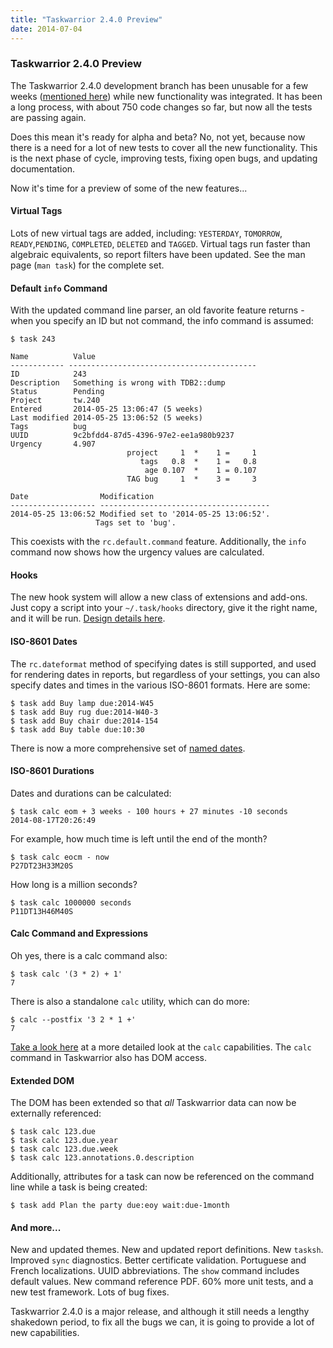 ```yaml
---
title: "Taskwarrior 2.4.0 Preview"
date: 2014-07-04
---
```


### Taskwarrior 2.4.0 Preview 

The Taskwarrior 2.4.0 development branch has been unusable for a few weeks
([mentioned here](/news/news.20140524)) while new functionality was integrated.
It has been a long process, with about 750 code changes so far, but now all the tests are passing again.

Does this mean it\'s ready for alpha and beta? No, not yet, because now there is a need for a lot of new tests to cover all the new functionality.
This is the next phase of cycle, improving tests, fixing open bugs, and updating documentation.

Now it\'s time for a preview of some of the new features...

#### Virtual Tags

Lots of new virtual tags are added, including: `YESTERDAY`, `TOMORROW`, `READY`,`PENDING`, `COMPLETED`, `DELETED` and `TAGGED`. Virtual tags run faster than algebraic equivalents, so report filters have been updated.
See the man page (`man task`) for the complete set.

#### Default `info` Command

With the updated command line parser, an old favorite feature returns - when you specify an ID but not command, the info command is assumed:

 ```
$ task 243

Name          Value
------------­ ------------------------------------------
ID            243
Description   Something is wrong with TDB2::dump
Status        Pending
Project       tw.240
Entered       2014-05-25 13:06:47 (5 weeks)
Last modified 2014-05-25 13:06:52 (5 weeks)
Tags          bug
UUID          9c2bfdd4-87d5-4396-97e2-ee1a980b9237
Urgency       4.907
                           project     1  *    1 =     1
                              tags   0.8  *    1 =   0.8
                               age 0.107  *    1 = 0.107
                           TAG bug     1  *    3 =     3

Date                Modification
------------------- --------------------------------------
2014-05-25 13:06:52 Modified set to '2014-05-25 13:06:52'.
                    Tags set to 'bug'.
```

This coexists with the `rc.default.command` feature.
Additionally, the `info` command now shows how the urgency values are calculated.

#### Hooks

The new hook system will allow a new class of extensions and add-ons.
Just copy a script into your `~/.task/hooks` directory, give it the right name, and it will be run. [Design details here](/docs/hooks).

#### ISO-8601 Dates

The `rc.dateformat` method of specifying dates is still supported, and used for rendering dates in reports, but regardless of your settings, you can also specify dates and times in the various ISO-8601 formats.
Here are some:

```
$ task add Buy lamp due:2014-W45
$ task add Buy rug due:2014-W40-3
$ task add Buy chair due:2014-154
$ task add Buy table due:10:30
```

There is now a more comprehensive set of [named dates](/docs/dates).

#### ISO-8601 Durations

Dates and durations can be calculated:

```
$ task calc eom + 3 weeks - 100 hours + 27 minutes -10 seconds
2014-08-17T20:26:49
```

For example, how much time is left until the end of the month?

```
$ task calc eocm - now
P27DT23H33M20S
```

How long is a million seconds?

```
$ task calc 1000000 seconds
P11DT13H46M40S
```

#### Calc Command and Expressions

Oh yes, there is a calc command also:

```
$ task calc '(3 * 2) + 1'
7
```

There is also a standalone `calc` utility, which can do more:

```
$ calc --postfix '3 2 * 1 +'
7
```

[Take a look here](/docs/commands/calc) at a more detailed look at the `calc` capabilities.
The `calc` command in Taskwarrior also has DOM access.

#### Extended DOM

The DOM has been extended so that *all* Taskwarrior data can now be externally referenced:

```
$ task calc 123.due
$ task calc 123.due.year
$ task calc 123.due.week
$ task calc 123.annotations.0.description
```

Additionally, attributes for a task can now be referenced on the command line while a task is being created:

```
$ task add Plan the party due:eoy wait:due-1month
```

#### And more...

New and updated themes.
New and updated report definitions.
New `tasksh`.
Improved `sync` diagnostics.
Better certificate validation.
Portuguese and French localizations.
UUID abbreviations.
The `show` command includes default values.
New command reference PDF. 60% more unit tests, and a new test framework.
Lots of bug fixes.

Taskwarrior 2.4.0 is a major release, and although it still needs a lengthy shakedown period, to fix all the bugs we can, it is going to provide a lot of new capabilities.
